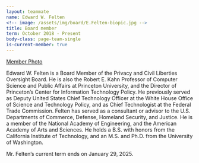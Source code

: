 ```yaml
---
layout: teammate
name: Edward W. Felten
<!-- image: /assets/img/board/E.Felten-biopic.jpg -->
title: Board member
term: October 2018 - Present
body-class: page-team-single
is-current-member: true
---
```

[Member Photo](https://raw.githubusercontent.com/18F/pclob/master/assets/img/board/E.Felten-biopic.jpg)  


Edward W. Felten is a Board Member of the Privacy and Civil Liberties Oversight Board. He is also the Robert E. Kahn Professor of Computer Science and Public Affairs at Princeton University, and the Director of Princeton’s Center for Information Technology Policy.  He previously served as Deputy United States Chief Technology Officer at the White House Office of Science and Technology Policy, and as Chief Technologist at the Federal Trade Commission. Felten has served as a consultant or advisor to the U.S. Departments of Commerce, Defense, Homeland Security, and Justice. He is a member of the National Academy of Engineering, and the American Academy of Arts and Sciences. He holds a B.S. with honors from the California Institute of Technology, and an M.S. and Ph.D. from the University of Washington.

Mr. Felten’s current term ends on January 29, 2025.

